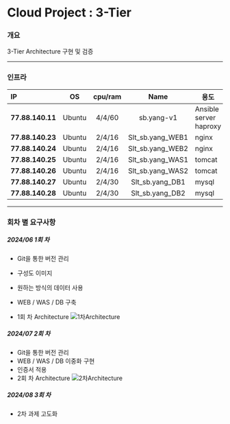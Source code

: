 # Cloud Project : 3-Tier



### 개요

3-Tier Architecture 구현 및 검증



------



### 인프라

| IP               |   OS   | cpu/ram |       Name       | 용도                        |
| :--------------- | :----: | :-----: | :--------------: | --------------------------- |
| **77.88.140.11** | Ubuntu | 4/4/60  |    sb.yang-v1    | Ansible server<br />haproxy |
| **77.88.140.23** | Ubuntu | 2/4/16  | Slt_sb.yang_WEB1 | nginx                       |
| **77.88.140.24** | Ubuntu | 2/4/16  | Slt_sb.yang_WEB2 | nginx                       |
| **77.88.140.25** | Ubuntu | 2/4/16  | Slt_sb.yang_WAS1 | tomcat                      |
| **77.88.140.26** | Ubuntu | 2/4/16  | Slt_sb.yang_WAS2 | tomcat                      |
| **77.88.140.27** | Ubuntu | 2/4/30  | Slt_sb.yang_DB1  | mysql                       |
| **77.88.140.28** | Ubuntu | 2/4/30  | Slt_sb.yang_DB2  | mysql                       |



------



### 회차 별 요구사항

##### 2024/06 1회 차 

- Git을 통한 버전 관리
- 구성도 이미지
- 원하는 방식의 데이터 사용
- WEB / WAS / DB 구축

- 1회 차 Architecture
  ![1차Architecture](https://raw.githubusercontent.com/sibiniiii/my-images/main/img/1%E1%84%8E%E1%85%A1Architecture.png)

##### 2024/07 2회 차

- Git을 통한 버전 관리
- WEB / WAS / DB 이중화 구현
- 인증서 적용 
- 2회 차 Architecture
  ![2차Architecture](https://raw.githubusercontent.com/sibiniiii/my-images/main/img/2%E1%84%8E%E1%85%A1Architecture.png)

##### 2024/08 3회 차 

- 2차 과제 고도화

